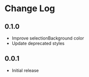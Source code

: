 # Change Log

## 0.1.0

- Improve selectionBackground color
- Update deprecated styles


## 0.0.1

- Initial release
